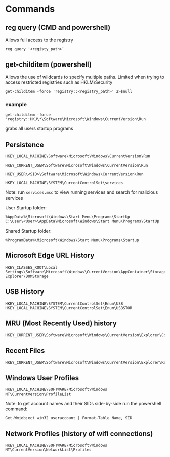 # Commands

## reg query (CMD and powershell)
Allows full access to the registry
```
reg query '<registy_path>`
```

## get-childitem (powershell)
Allows the use of wildcards to specify multiple paths. Limited when trying to access restricted registries such as HKLM\Security
```
get-childitem -force 'registry::<registry_path>' 2>$null
```

### example
```
get-childitem -force 'registry::HKU\*\Software\Microsoft\Windows\CurrentVersion\Run
```
grabs all users startup programs

## Persistence
```
HKEY_LOCAL_MACHINE\Software\Microsoft\Windows\CurrentVersion\Run
```
```
HKEY_CURRENT_USER\Software\Microsoft\Windows\CurrentVersion\Run
```
```
HKEY_USER\<SID>\Software\Microsoft\Windows\CurrentVersion\Run
```
```
HKEY_LOCAL_MACHINE\SYSTEM\CurrentControlSet\services
```
Note: run `services.msc` to view running services and search for malicious services

User Startup folder:
```
%AppData%\Microsoft\Windows\Start Menu\Programs\StartUp
C:\User\<User>\AppData\Microsoft\Windows\Start Menu\Programs\StartUp
```
Shared Startup folder: 
```
%ProgramData%\Microsoft\Windows\Start Menu\Programs\Startup
```

## Microsoft Edge URL History
```
HKEY_CLASSES_ROOT\Local Settings\Software\Microsoft\Windows\CurrentVersion\AppContainer\Storage\microsoft.microsoftedge_8wekyb3d8bbwe\Children\001\Internet Explorer\DOMStorage
```

## USB History
```
HKEY_LOCAL_MACHINE\SYSTEM\CurrentControlSet\Enum\USB
HKEY_LOCAL_MACHINE\SYSTEM\CurrentControlSet\Enum\USBSTOR
```
## MRU (Most Recently Used) history
```
HKEY_CURRENT_USER\Software\Microsoft\Windows\CurrentVersion\Explorer\ComDlg32\OpenSavePidlMRU
```

## Recent Files
```
HKEY_CURRENT_USER\Software\Microsoft\Windows\CurrentVersion\Explorer\RecentDocs
```

## Windows User Profiles
```
HKEY_LOCAL_MACHINE\SOFTWARE\Microsoft\Windows NT\CurrentVersion\ProfileList
```
Note: to get account names and their SIDs side-by-side run the powershell command:

`Get-Wmiobject win32_useraccount | Format-Table Name, SID`


## Network Profiles (history of wifi connections)
```
HKEY_LOCAL_MACHINE\SOFTWARE\Microsoft\Windows NT\CurrentVersion\NetworkList\Profiles
```

